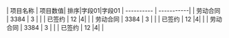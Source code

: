 
| 项目名称 | 项目数值| 排序|字段01|字段01
| ---------- | -----------|
| 劳动合同   | 3384   | 3 | | 
| 已签约   | 12   |4| | 
| 劳动合同   | 3384   | 3 | | 
| 已签约   | 12   |4| | 
| 劳动合同   | 3384   | 3 | | 
| 已签约   | 12   |4| | 
